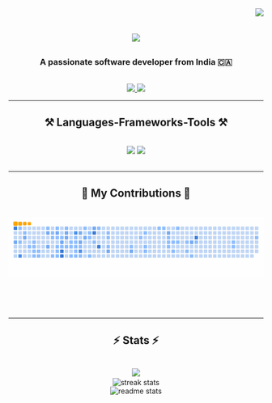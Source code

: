 <img align="right" src="https://visitor-badge.laobi.icu/badge?page_id=adityapadekar.adityapadekar" />

<h1 align="center">
    <img src="https://readme-typing-svg.herokuapp.com/?font=Righteous&size=35&center=true&vCenter=true&width=500&height=70&duration=4000&lines=Hi+There!+👋;+I'm+Aditya+Padekar!;" />
</h1>

<h3 align="center">A passionate software developer from India 🇨🇦</h3>

<br/>

<div align="center">

 </div>
 
<div align="center"> 
  <a href="mailto:adityarpadekar@gmail.com">
    <img src="https://img.shields.io/badge/Gmail-333333?style=for-the-badge&logo=gmail&logoColor=red" />
  </a>
  <a href="https://www.linkedin.com/in/aditya-padekar-296522224" target="_blank">
    <img src="https://img.shields.io/badge/LinkedIn-0077B5?style=for-the-badge&logo=linkedin&logoColor=white" target="_blank" />
  </a>
</div>

<hr/>
 
<h2 align="center">⚒️ Languages-Frameworks-Tools ⚒️</h2>
<br/>
<div align="center">
    <img src="https://skillicons.dev/icons?i=cpp,js,ts,solidity,java,py,html,css,nodejs,npm,linux,vim,github,git" />
    <img src="https://skillicons.dev/icons?i=express,react,nextjs,vite,aws,mongodb,mysql,postgres,redis,ipfs,prisma,nginx,vscode,postman" /><br>
</div>

<br/>
<hr/>

<div align="center">
  <h2>🐍 My Contributions 🐍</h2>
  <br>
  <img alt="snake eating my contributions" src="https://raw.githubusercontent.com/adityapadekar/adityapadekar/output/github-contribution-grid-snake.gif?color_snake=orange&color_dots=#3c7dd9" />
  
  <br/><br/><br/>
</div>

<hr/>

<h2 align="center">⚡ Stats ⚡</h2>
<br>
<div align=center >
  <img width=500 src="https://github-readme-stats-salesp07.vercel.app/api/top-langs/?username=adityapadekar&hide=HTML&langs_count=8&layout=compact&theme=react&border_radius=10&size_weight=0.5&count_weight=0.5&exclude_repo=github-readme-stats"/>
  <br/>
  <img width=500 src="https://github-readme-streak-stats-salesp07.vercel.app/?user=adityapadekar&count_private=true&date_format=j%20M%5B%20Y%5D&mode=weekly&theme=dark&border_radius=10" alt="streak stats"/>
  <br/>
  <img width=500 src="https://github-readme-stats-salesp07.vercel.app/api?username=adityapadekar&count_private=true&show_icons=true&theme=react&rank_icon=github&border_radius=10" alt="readme stats"/>
</div>
